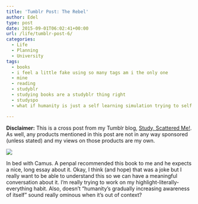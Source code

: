 ```yaml
---
title: 'Tumblr Post: The Rebel'
author: Edel
type: post
date: 2015-09-01T06:02:41+00:00
url: /life/tumblr-post-6/
categories:
  - Life
  - Planning
  - University
tags:
  - books
  - i feel a little fake using so many tags am i the only one
  - mine
  - reading
  - studyblr
  - studying books are a studyblr thing right
  - studyspo
  - what if humanity is just a self learning simulation trying to self correct itself

---
```

**Disclaimer:** This is a cross post from my Tumblr blog, [Study, Scattered Me!][1]. As well, any products mentioned in this post are not in any way sponsored (unless stated) and my views on those products are my own.

![][2]

In bed with Camus. A penpal recommended this book to me and he expects a nice, long essay about it. Okay, I think (and hope) that was a joke but I really want to be able to understand this so we can have a meaningful conversation about it. I’m really trying to work on my highlight-literally-everything habit. Also, doesn’t “humanity’s gradually increasing awareness of itself” sound really ominous when it’s out of context?




 [1]: http://ift.tt/1WuOkm4
 [2]: http://ift.tt/1KZn1HB